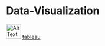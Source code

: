 # Data-Visualization

<img src="/assets/github.jpeg" alt="Alt Text" width="40" height="40"> [tableau](https://public.tableau.com/app/profile/naveen.varma.patsamatla/vizzes)


